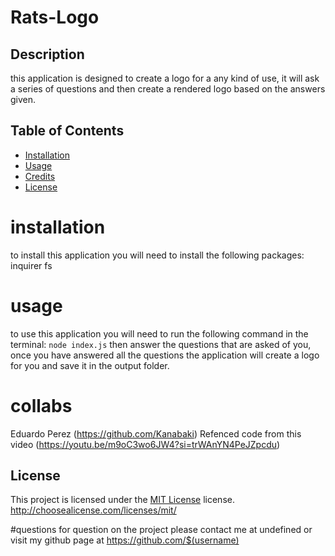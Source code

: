 # Rats-Logo

  
  ## Description
  this application is designed to create a logo for a any kind of use, it will ask a series of questions and then create a rendered logo based on the answers given.

    

  ## Table of Contents
  - [Installation](#installation)
  - [Usage](#usage)
  - [Credits](#credits)
  - [License](#license)


  # installation
  to install this application you will need to install the following packages:
  inquirer
  fs
  

  # usage

  to use this application you will need to run the following command in the terminal:
  ```node index.js```
  then answer the questions that are asked of you, once you have answered all the questions the application will create a logo for you and save it in the output folder.

  # collabs
  Eduardo Perez (https://github.com/Kanabaki)
  Refenced code from this video (https://youtu.be/m9oC3wo6JW4?si=trWAnYN4PeJZpcdu)
  ## License

This project is licensed under the [MIT License](http://choosealicense.com/licenses/mit/) license.
  http://choosealicense.com/licenses/mit/

  #questions
  for question on the project please contact me at undefined or 
  visit my github page at https://github.com/$(username)
  

